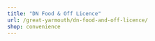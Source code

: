 ```yaml
---
title: "DN Food & Off Licence"
url: /great-yarmouth/dn-food-and-off-licence/
shop: convenience
---
```

